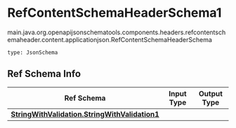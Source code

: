 # RefContentSchemaHeaderSchema1
main.java.org.openapijsonschematools.components.headers.refcontentschemaheader.content.applicationjson.RefContentSchemaHeaderSchema
```
type: JsonSchema
```

## Ref Schema Info
Ref Schema | Input Type | Output Type
---------- | ---------- | -----------
[**StringWithValidation.StringWithValidation1**](../../../../../hematools/components/schemas/StringWithValidation.md) |  | 
